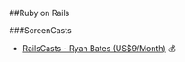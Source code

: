 ##Ruby on Rails


###ScreenCasts
* [RailsCasts - Ryan Bates (US$9/Month)](http://www.railscasts.com) :moneybag:
